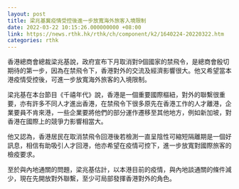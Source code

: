 ```yaml
---
layout: post
title: 梁兆基冀疫情受控後進一步放寬海外旅客入境限制
date: 2022-03-22 10:15:26.000000000 +08:00
link: https://news.rthk.hk/rthk/ch/component/k2/1640224-20220322.htm
categories: rthk
---
```


香港總商會總裁梁兆基說，政府宣布下月取消對9個國家的禁飛令，是總商會殷切期待的第一步，因為在禁飛令下，香港對外的交流及經濟影響很大。他又希望當本港疫情受控後，可進一步放寬海外旅客的入境限制。

梁兆基在本台節目《千禧年代》說，香港是一個重要國際樞紐，對外的聯繫很重要，亦有許多不同人才進出香港，在禁飛令下很多原先在香港工作的人才離港，企業要員不肯來港，一些企業要將他們的部分運作遷移至其他地方，例如新加坡，對香港在國際上的競爭力影響相當大。

他又認為，香港居民在取消禁飛令回港後若檢測一直呈陰性可縮短隔離期是一個好訊息，相信有助吸引人才回港，他亦希望在疫情可控下，進一步放寬對國際旅客的檢疫要求。

至於與內地通關的問題，梁兆基估計，以本港目前的疫情，與內地談通關的條件減少，現在先開放對外聯繫，至少可局部發揮香港對外的角色。

